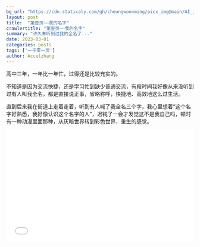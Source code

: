 ```yaml
---
bg_url: "https://cdn.staticaly.com/gh/cheungwoonming/picx_img@main/AI_img/AI-image-006.png"
layout: post
title:  "第壹页——我的名字"
crawlertitle: "第壹页——我的名字"
summary: "许久未听到过我的全名了..."
date: 2023-03-01
categories: posts
tags: ['一千零一页']
author: Accelzhang
---
```


高中三年，一年比一年忙，过得还是比较充实的。

不知道是因为交流快捷，还是学习忙到缺少普通交流，有段时间我好像从来没听到过有人叫我全名，都是直接说正事，省略称呼，快捷地、高效地这么过生活。

直到后来我在街道上走着走着，听到有人喊了我全名三个字，我心里想着“这个名字好熟悉，我好像认识这个名字的人”，迟钝了一会才发觉这不是我自己吗，顿时有一种动漫里面那种，从灰暗世界转到彩色世界，重生的感觉。

<div style="position: relative; padding: 30% 45%;">
<iframe style="position: absolute; width: 100%; height: 100%; left: 0; top: 0;"  src="//player.bilibili.com/player.html?aid=338253506&bvid=BV1hR4y1M7hB&cid=487395549&page=1" scrolling="no" border="0" frameborder="no" framespacing="0" allowfullscreen="true"> </iframe>
</div>


<!-- JiaThis Button BEGIN -->
<script type="text/javascript" >
var jiathis_config={
    siteNum:15,
    sm:"copy,qzone,tsina,weixin,tqq,tsohu,renren,cqq,tieba,douban,kaixin001,t163,yixin,51,copy",
    summary:"",
    boldNum:6,
    showClose:true,
    shortUrl:false,
    hideMore:false
}
</script>
<script type="text/javascript" src="http://v3.jiathis.com/code/jiathis_r.js?btn=r.gif&move=0" charset="utf-8"></script>
<!-- JiaThis Button END -->
